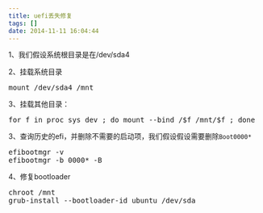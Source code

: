 ```yaml
---
title: uefi丢失修复
tags: []
date: 2014-11-11 16:04:44
---
```


1、我们假设系统根目录是在/dev/sda4

2、挂载系统目录

<div class="highlight"><pre>mount /dev/sda4 /mnt
</pre></div>

3、挂载其他目录：

<div class="highlight"><pre>for f in proc sys dev ; do mount --bind /$f /mnt/$f ; done
</pre></div>

3、查询历史的efi，并删除不需要的启动项，我们假设假设需要删除`Boot0000*`

<div class="highlight"><pre>efibootmgr -v
efibootmgr -b 0000* -B
</pre></div>

4、修复bootloader

<div class="highlight"><pre>chroot /mnt
grub-install --bootloader-id ubuntu /dev/sda
</pre></div>